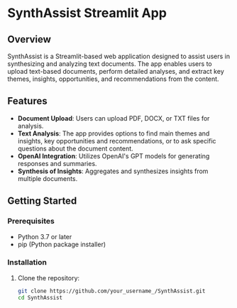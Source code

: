 # SynthAssist Streamlit App

## Overview

SynthAssist is a Streamlit-based web application designed to assist users in synthesizing and analyzing text documents. The app enables users to upload text-based documents, perform detailed analyses, and extract key themes, insights, opportunities, and recommendations from the content. 

## Features

- **Document Upload**: Users can upload PDF, DOCX, or TXT files for analysis.
- **Text Analysis**: The app provides options to find main themes and insights, key opportunities and recommendations, or to ask specific questions about the document content.
- **OpenAI Integration**: Utilizes OpenAI's GPT models for generating responses and summaries.
- **Synthesis of Insights**: Aggregates and synthesizes insights from multiple documents.

## Getting Started

### Prerequisites

- Python 3.7 or later
- pip (Python package installer)

### Installation

1. Clone the repository:
   ```sh
   git clone https://github.com/your_username_/SynthAssist.git
   cd SynthAssist
